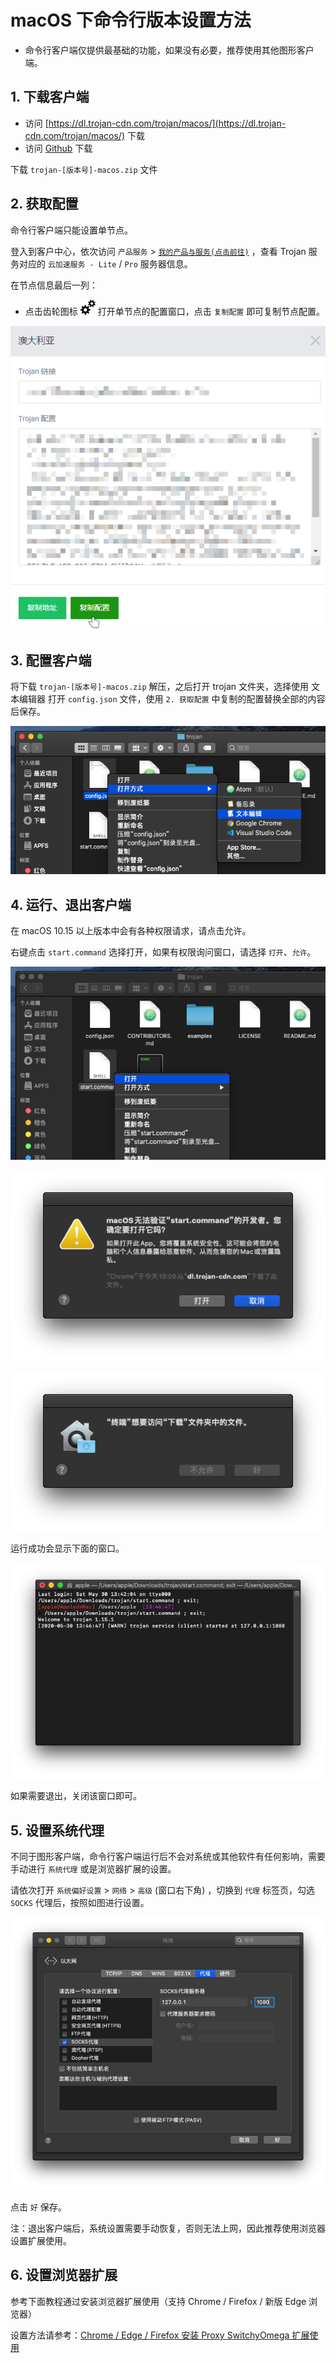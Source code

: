 # macOS 下命令行版本设置方法

- 命令行客户端仅提供最基础的功能，如果没有必要，推荐使用其他图形客户端。

## 1. 下载客户端

- 访问 [https://dl.trojan-cdn.com/trojan/macos/](https://dl.trojan-cdn.com/trojan/macos/) 下载
- 访问 [Github](https://github.com/trojan-gfw/trojan/releases) 下载

下载 `trojan-[版本号]-macos.zip` 文件

## 2. 获取配置

命令行客户端只能设置单节点。

登入到客户中心，依次访问 `产品服务` > [`我的产品与服务(点击前往)`](https://portal.shadowsocks.nz/clientarea.php?action=products) ，查看 Trojan 服务对应的 `云加速服务 - Lite` / `Pro` 服务器信息。

在节点信息最后一列：
- 点击齿轮图标 ![icon-config.png](/images/icon-config.png) 打开单节点的配置窗口，点击 `复制配置` 即可复制节点配置。

![portal-copy-config.png](/images/portal-copy-config.png) 


## 3. 配置客户端

将下载 `trojan-[版本号]-macos.zip` 解压，之后打开 trojan 文件夹，选择使用 文本编辑器 打开 `config.json` 文件，使用 `2. 获取配置` 中复制的配置替换全部的内容后保存。

![edit-config-mac.png](/images/trojan/terminal/edit-config-mac.png) 

## 4. 运行、退出客户端

在 macOS 10.15 以上版本中会有各种权限请求，请点击允许。

右键点击 `start.command` 选择打开，如果有权限询问窗口，请选择 `打开`、`允许`。  

![start-command-mac.png](/images/trojan/terminal/start-command-mac.png)

![permission-requests-01.png](/images/trojan/terminal/permission-requests-01.png)   

![permission-requests-02.png](/images/trojan/terminal/permission-requests-02.png) 

运行成功会显示下面的窗口。

![run-successed-mac.png](/images/trojan/terminal/run-successed-mac.png)

如果需要退出，关闭该窗口即可。

## 5. 设置系统代理

不同于图形客户端，命令行客户端运行后不会对系统或其他软件有任何影响，需要手动进行 `系统代理` 或是浏览器扩展的设置。

请依次打开 `系统偏好设置` > `网络` > `高级` (窗口右下角) ，切换到 `代理` 标签页，勾选 `SOCKS` 代理后，按照如图进行设置。

![set-system-proxy-mac.png](/images/trojan/terminal/set-system-proxy-mac.png)

点击 `好` 保存。

注：退出客户端后，系统设置需要手动恢复，否则无法上网，因此推荐使用浏览器设置扩展使用。

## 6. 设置浏览器扩展

参考下面教程通过安装浏览器扩展使用（支持 Chrome / Firefox / 新版 Edge 浏览器）

设置方法请参考：[Chrome / Edge / Firefox 安装 Proxy SwitchyOmega 扩展使用](/zh_CN/browser/proxy-switchyomega-setup-guide.md)  
